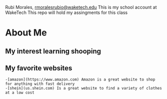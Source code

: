 Rubi Morales, rmoralesrubio@waketech.edu
This is my school account at WakeTech
This repo will hold my assingments for this class 


# About Me 
## My interest  learning  shooping 
## My favorite websites 
    -[amazon](https://www.amazon.com) Amazon is a great website to shop for anything with fast delivery  
    -[shein](us.shein.com) Is a great website to find a variety of clothes at a low cost

    
